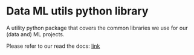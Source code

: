 # Data ML utils python library

A utility python package that covers the common libraries we use for our (data and) ML projects.

Please refer to our read the docs: [link](https://data-ml-utils.readthedocs.io/en/latest/)
